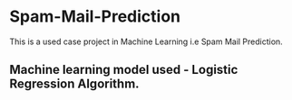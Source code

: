 # Spam-Mail-Prediction
This is a used case project in Machine Learning i.e Spam Mail Prediction. 

## Machine learning model used - Logistic Regression Algorithm.
